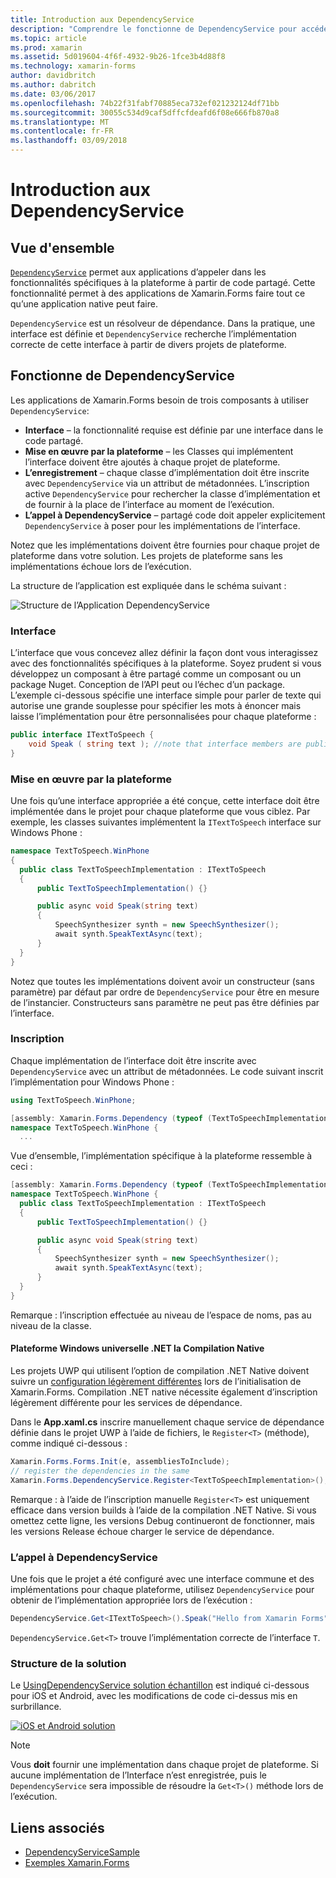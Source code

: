 ```yaml
---
title: Introduction aux DependencyService
description: "Comprendre le fonctionne de DependencyService pour accéder aux fonctionnalités de plateforme natifs"
ms.topic: article
ms.prod: xamarin
ms.assetid: 5d019604-4f6f-4932-9b26-1fce3b4d88f8
ms.technology: xamarin-forms
author: davidbritch
ms.author: dabritch
ms.date: 03/06/2017
ms.openlocfilehash: 74b22f31fabf70885eca732ef021232124df71bb
ms.sourcegitcommit: 30055c534d9caf5dffcfdeafd6f08e666fb870a8
ms.translationtype: MT
ms.contentlocale: fr-FR
ms.lasthandoff: 03/09/2018
---
```

# <a name="introduction-to-dependencyservice"></a>Introduction aux DependencyService

## <a name="overview"></a>Vue d'ensemble

[`DependencyService`](https://developer.xamarin.com/api/type/Xamarin.Forms.DependencyService/) permet aux applications d’appeler dans les fonctionnalités spécifiques à la plateforme à partir de code partagé. Cette fonctionnalité permet à des applications de Xamarin.Forms faire tout ce qu’une application native peut faire.

`DependencyService` est un résolveur de dépendance. Dans la pratique, une interface est définie et `DependencyService` recherche l’implémentation correcte de cette interface à partir de divers projets de plateforme.

## <a name="how-dependencyservice-works"></a>Fonctionne de DependencyService

Les applications de Xamarin.Forms besoin de trois composants à utiliser `DependencyService`:

- **Interface** &ndash; la fonctionnalité requise est définie par une interface dans le code partagé.
- **Mise en œuvre par la plateforme** &ndash; les Classes qui implémentent l’interface doivent être ajoutés à chaque projet de plateforme.
- **L’enregistrement** &ndash; chaque classe d’implémentation doit être inscrite avec `DependencyService` via un attribut de métadonnées. L’inscription active `DependencyService` pour rechercher la classe d’implémentation et de fournir à la place de l’interface au moment de l’exécution.
- **L’appel à DependencyService** &ndash; partagé code doit appeler explicitement `DependencyService` à poser pour les implémentations de l’interface.

Notez que les implémentations doivent être fournies pour chaque projet de plateforme dans votre solution. Les projets de plateforme sans les implémentations échoue lors de l’exécution.

La structure de l’application est expliquée dans le schéma suivant :

![](introduction-images/overview-diagram.png "Structure de l’Application DependencyService")

### <a name="interface"></a>Interface

L’interface que vous concevez allez définir la façon dont vous interagissez avec des fonctionnalités spécifiques à la plateforme. Soyez prudent si vous développez un composant à être partagé comme un composant ou un package Nuget. Conception de l’API peut ou l’échec d’un package. L’exemple ci-dessous spécifie une interface simple pour parler de texte qui autorise une grande souplesse pour spécifier les mots à énoncer mais laisse l’implémentation pour être personnalisées pour chaque plateforme :

```csharp
public interface ITextToSpeech {
    void Speak ( string text ); //note that interface members are public by default
}
```

### <a name="implementation-per-platform"></a>Mise en œuvre par la plateforme

Une fois qu’une interface appropriée a été conçue, cette interface doit être implémentée dans le projet pour chaque plateforme que vous ciblez. Par exemple, les classes suivantes implémentent la `ITextToSpeech` interface sur Windows Phone :

```csharp
namespace TextToSpeech.WinPhone
{
  public class TextToSpeechImplementation : ITextToSpeech
  {
      public TextToSpeechImplementation() {}

      public async void Speak(string text)
      {
          SpeechSynthesizer synth = new SpeechSynthesizer();
          await synth.SpeakTextAsync(text);
      }
  }
}
```

Notez que toutes les implémentations doivent avoir un constructeur (sans paramètre) par défaut par ordre de `DependencyService` pour être en mesure de l’instancier. Constructeurs sans paramètre ne peut pas être définies par l’interface.

### <a name="registration"></a>Inscription

Chaque implémentation de l’interface doit être inscrite avec `DependencyService` avec un attribut de métadonnées. Le code suivant inscrit l’implémentation pour Windows Phone :

```csharp
using TextToSpeech.WinPhone;

[assembly: Xamarin.Forms.Dependency (typeof (TextToSpeechImplementation))]
namespace TextToSpeech.WinPhone {
  ...
```

Vue d’ensemble, l’implémentation spécifique à la plateforme ressemble à ceci :

```csharp
[assembly: Xamarin.Forms.Dependency (typeof (TextToSpeechImplementation))]
namespace TextToSpeech.WinPhone {
  public class TextToSpeechImplementation : ITextToSpeech
  {
      public TextToSpeechImplementation() {}

      public async void Speak(string text)
      {
          SpeechSynthesizer synth = new SpeechSynthesizer();
          await synth.SpeakTextAsync(text);
      }
  }
}
```

Remarque : l’inscription effectuée au niveau de l’espace de noms, pas au niveau de la classe.

#### <a name="universal-windows-platform-net-native-compilation"></a>Plateforme Windows universelle .NET la Compilation Native

Les projets UWP qui utilisent l’option de compilation .NET Native doivent suivre un [configuration légèrement différentes](~/xamarin-forms/platform/windows/installation/universal.md#target-invocation-exception) lors de l’initialisation de Xamarin.Forms. Compilation .NET native nécessite également d’inscription légèrement différente pour les services de dépendance.

Dans le **App.xaml.cs** inscrire manuellement chaque service de dépendance définie dans le projet UWP à l’aide de fichiers, le `Register<T>` (méthode), comme indiqué ci-dessous :

```csharp
Xamarin.Forms.Forms.Init(e, assembliesToInclude);
// register the dependencies in the same
Xamarin.Forms.DependencyService.Register<TextToSpeechImplementation>();
```

Remarque : à l’aide de l’inscription manuelle `Register<T>` est uniquement efficace dans version builds à l’aide de la compilation .NET Native. Si vous omettez cette ligne, les versions Debug continueront de fonctionner, mais les versions Release échoue charger le service de dépendance.

### <a name="call-to-dependencyservice"></a>L’appel à DependencyService

Une fois que le projet a été configuré avec une interface commune et des implémentations pour chaque plateforme, utilisez `DependencyService` pour obtenir de l’implémentation appropriée lors de l’exécution :

```csharp
DependencyService.Get<ITextToSpeech>().Speak("Hello from Xamarin Forms");
```

`DependencyService.Get<T>` trouve l’implémentation correcte de l’interface `T`.

### <a name="solution-structure"></a>Structure de la solution

Le [UsingDependencyService solution échantillon](https://developer.xamarin.com/samples/UsingDependencyService/) est indiqué ci-dessous pour iOS et Android, avec les modifications de code ci-dessus mis en surbrillance.

 [![iOS et Android solution](introduction-images/solution-sml.png "DependencyService exemple de Structure de Solution")](introduction-images/solution.png#lightbox "DependencyService exemple de Structure de Solution")

> [!NOTE]
> Vous **doit** fournir une implémentation dans chaque projet de plateforme. Si aucune implémentation de l’Interface n’est enregistrée, puis le `DependencyService` sera impossible de résoudre la `Get<T>()` méthode lors de l’exécution.


## <a name="related-links"></a>Liens associés

- [DependencyServiceSample](https://developer.xamarin.com/samples/xamarin-forms/UsingDependencyService/)
- [Exemples Xamarin.Forms](https://developer.xamarin.com/samples/xamarin-forms/all/)
